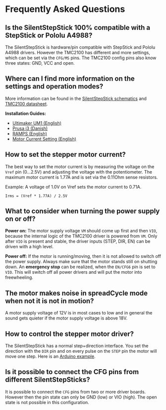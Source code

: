 # Frequently Asked Questions

## Is the SilentStepStick 100% compatible with a StepStick or Pololu A4988?
The SilentStepStick is hardware/pin compatible with StepStick and Pololu A4988 drivers.
However the TMC2100 has different and more settings, which can be set via the ```CFG/MS``` pins.
The TMC2100 config pins also know three states: GND, VCC and open.


## Where can I find more information on the settings and operation modes?
More information can be found in the [SilentStepStick schematics](https://github.com/watterott/SilentStepStick/tree/master/hardware) and [TMC2100 datasheet](http://www.trinamic.com/products/integrated-circuits/stepper-power-driver/tmc2100).

**Installation Guides:**
* [Ultimaker UM1 (English)](http://umforum.ultimaker.com/index.php?/topic/10571-step-by-step-install-silentstepstick-drivers-on-um1/)
* [Prusa i3 (Danish)](http://qblog.dk/2015/silent-step-sticks-paa-prusa-i3-hephestos/)
* [RAMPS (English)](http://www.instructables.com/id/Install-and-configure-SilentStepStick-in-RAMPS-TMC/)
* [Motor Current Setting (English)](https://www.youtube.com/watch?v=R5JgRhSSKUM)


## How to set the stepper motor current?
The best way to set the motor current is by measuring the voltage on the ```Vref``` pin (0...2.5V) and
adjusting the voltage with the potentiometer.
The maximum motor current is 1.77A and is set via the 0.11Ohm sense resistors.

Example: A voltage of 1.0V on Vref sets the motor current to 0.71A.

```Irms = (Vref * 1.77A) / 2.5V```


## What to consider when turning the power supply on or off?
**Power on:**
The motor supply voltage ```VM``` should come up first and then ```VIO```, because the internal logic of the TMC2100 driver is powered from ```VM```.
Only after ```VIO``` is present and stable, the driver inputs (STEP, DIR, EN) can be driven with a high level.

**Power off:**
If the motor is running/moving, then it is not allowed to switch off the power supply. Always make sure that the motor stands still on shutting down.
An **emergency stop** can be realized, when the ```EN/CFG6``` pin is set to ```VIO```. This will switch off all power drivers and will put the motor into freewheeling.


## The motor makes noise in spreadCycle mode when not it is not in motion?
A motor supply voltage of 12V is in most cases to low and in general the sound gets quieter if the motor supply voltage is above 18V.


## How to control the stepper motor driver?
The SilentStepStick has a normal step+direction interface.
You set the direction with the ```DIR``` pin and on every pulse on the ```STEP``` pin the motor will move one step.
Here is an [Arduino example](https://github.com/watterott/SilentStepStick/blob/master/docu/Stepper.ino).


## Is it possible to connect the CFG pins from different SilentStepSticks?
It is possible to connect the ```CFG``` pins from two or more driver boards.
However then the pin state can only be GND (low) or VIO (high). The open state is not possible in this configuration.
